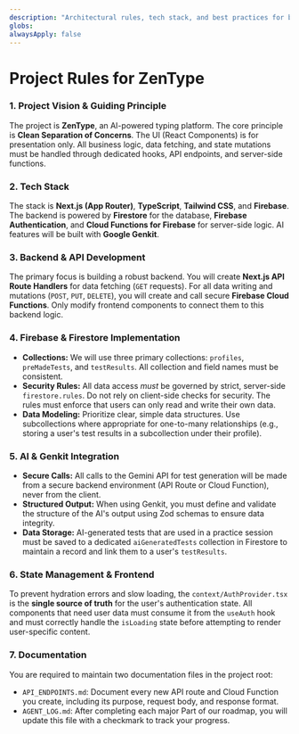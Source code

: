 ```yaml
---
description: "Architectural rules, tech stack, and best practices for building the ZenType project."
globs: 
alwaysApply: false
---
```


# Project Rules for ZenType

### 1. Project Vision & Guiding Principle
The project is **ZenType**, an AI-powered typing platform. The core principle is **Clean Separation of Concerns**. The UI (React Components) is for presentation only. All business logic, data fetching, and state mutations must be handled through dedicated hooks, API endpoints, and server-side functions.

### 2. Tech Stack
The stack is **Next.js (App Router)**, **TypeScript**, **Tailwind CSS**, and **Firebase**. The backend is powered by **Firestore** for the database, **Firebase Authentication**, and **Cloud Functions for Firebase** for server-side logic. AI features will be built with **Google Genkit**.

### 3. Backend & API Development
The primary focus is building a robust backend. You will create **Next.js API Route Handlers** for data fetching (`GET` requests). For all data writing and mutations (`POST`, `PUT`, `DELETE`), you will create and call secure **Firebase Cloud Functions**. Only modify frontend components to connect them to this backend logic.

### 4. Firebase & Firestore Implementation
-   **Collections:** We will use three primary collections: `profiles`, `preMadeTests`, and `testResults`. All collection and field names must be consistent.
-   **Security Rules:** All data access *must* be governed by strict, server-side `firestore.rules`. Do not rely on client-side checks for security. The rules must enforce that users can only read and write their own data.
-   **Data Modeling:** Prioritize clear, simple data structures. Use subcollections where appropriate for one-to-many relationships (e.g., storing a user's test results in a subcollection under their profile).

### 5. AI & Genkit Integration
-   **Secure Calls:** All calls to the Gemini API for test generation will be made from a secure backend environment (API Route or Cloud Function), never from the client.
-   **Structured Output:** When using Genkit, you must define and validate the structure of the AI's output using Zod schemas to ensure data integrity.
-   **Data Storage:** AI-generated tests that are used in a practice session must be saved to a dedicated `aiGeneratedTests` collection in Firestore to maintain a record and link them to a user's `testResults`.

### 6. State Management & Frontend
To prevent hydration errors and slow loading, the `context/AuthProvider.tsx` is the **single source of truth** for the user's authentication state. All components that need user data must consume it from the `useAuth` hook and must correctly handle the `isLoading` state before attempting to render user-specific content.

### 7. Documentation
You are required to maintain two documentation files in the project root:
-   `API_ENDPOINTS.md`: Document every new API route and Cloud Function you create, including its purpose, request body, and response format.
-   `AGENT_LOG.md`: After completing each major Part of our roadmap, you will update this file with a checkmark to track your progress.